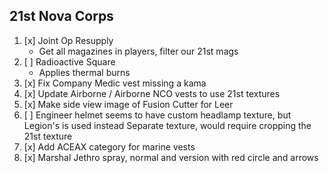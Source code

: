 ## 21st Nova Corps
1. [x] Joint Op Resupply
	- Get all magazines in players, filter our 21st mags
2. [ ] Radioactive Square
	- Applies thermal burns
3. [x] Fix Company Medic vest missing a kama
4. [x] Update Airborne / Airborne NCO vests to use 21st textures
5. [x] Make side view image of Fusion Cutter for Leer
6. [ ] Engineer helmet seems to have custom headlamp texture, but Legion's is used instead
    Separate texture, would require cropping the 21st texture
7. [x] Add ACEAX category for marine vests
8. [x] Marshal Jethro spray, normal and version with red circle and arrows
